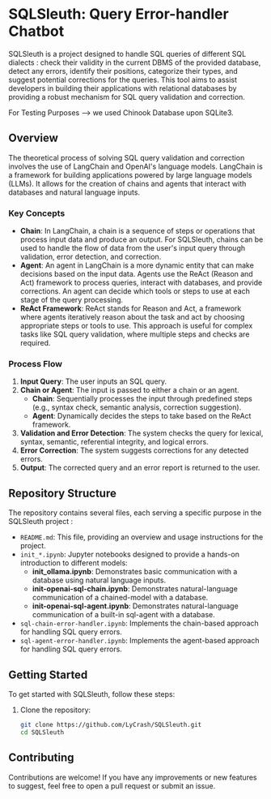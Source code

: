 # SQLSleuth: Query Error-handler Chatbot

SQLSleuth is a project designed to handle SQL queries of different SQL dialects : check their validity in the current DBMS of the provided database, detect any errors, identify their positions, categorize their types, and suggest potential corrections for the queries. This tool aims to assist developers in building their applications with relational databases by providing a robust mechanism for SQL query validation and correction.

For Testing Purposes --> we used Chinook Database upon SQLite3. 

## Overview

The theoretical process of solving SQL query validation and correction involves the use of LangChain and OpenAI's language models. LangChain is a framework for building applications powered by large language models (LLMs). It allows for the creation of chains and agents that interact with databases and natural language inputs.

### Key Concepts

- **Chain**: In LangChain, a chain is a sequence of steps or operations that process input data and produce an output. For SQLSleuth, chains can be used to handle the flow of data from the user's input query through validation, error detection, and correction.
- **Agent**: An agent in LangChain is a more dynamic entity that can make decisions based on the input data. Agents use the ReAct (Reason and Act) framework to process queries, interact with databases, and provide corrections. An agent can decide which tools or steps to use at each stage of the query processing.
- **ReAct Framework**: ReAct stands for Reason and Act, a framework where agents iteratively reason about the task and act by choosing appropriate steps or tools to use. This approach is useful for complex tasks like SQL query validation, where multiple steps and checks are required.

### Process Flow

1. **Input Query**: The user inputs an SQL query.
2. **Chain or Agent**: The input is passed to either a chain or an agent.
   - **Chain**: Sequentially processes the input through predefined steps (e.g., syntax check, semantic analysis, correction suggestion).
   - **Agent**: Dynamically decides the steps to take based on the ReAct framework.
3. **Validation and Error Detection**: The system checks the query for lexical, syntax, semantic, referential integrity, and logical errors.
4. **Error Correction**: The system suggests corrections for any detected errors.
5. **Output**: The corrected query and an error report is returned to the user.

## Repository Structure

The repository contains several files, each serving a specific purpose in the SQLSleuth project :

- `README.md`: This file, providing an overview and usage instructions for the project.
- `init_*.ipynb`: Jupyter notebooks designed to provide a hands-on introduction to different models:
  - **init_ollama.ipynb**: Demonstrates basic communication with a database using natural language inputs.
  - **init-openai-sql-chain.ipynb**: Demonstrates natural-language communication of a chained-model with a database.
  - **init-openai-sql-agent.ipynb**: Demonstrates natural-language communication of a built-in sql-agent with a database.
- `sql-chain-error-handler.ipynb`: Implements the chain-based approach for handling SQL query errors.
- `sql-agent-error-handler.ipynb`: Implements the agent-based approach for handling SQL query errors.

## Getting Started

To get started with SQLSleuth, follow these steps:

1. Clone the repository:
   ```sh
   git clone https://github.com/LyCrash/SQLSleuth.git
   cd SQLSleuth
## Contributing
Contributions are welcome! If you have any improvements or new features to suggest, feel free to open a pull request or submit an issue.